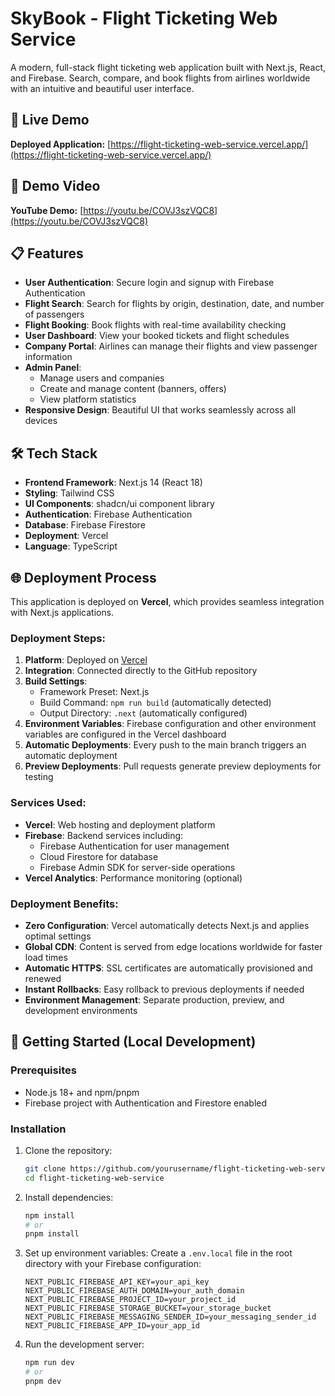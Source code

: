 # SkyBook - Flight Ticketing Web Service

A modern, full-stack flight ticketing web application built with Next.js, React, and Firebase. Search, compare, and book flights from airlines worldwide with an intuitive and beautiful user interface.

## 🚀 Live Demo

**Deployed Application:** [https://flight-ticketing-web-service.vercel.app/](https://flight-ticketing-web-service.vercel.app/)

## 🎥 Demo Video

**YouTube Demo:** [https://youtu.be/COVJ3szVQC8](https://youtu.be/COVJ3szVQC8)

## 📋 Features

- **User Authentication**: Secure login and signup with Firebase Authentication
- **Flight Search**: Search for flights by origin, destination, date, and number of passengers
- **Flight Booking**: Book flights with real-time availability checking
- **User Dashboard**: View your booked tickets and flight schedules
- **Company Portal**: Airlines can manage their flights and view passenger information
- **Admin Panel**: 
  - Manage users and companies
  - Create and manage content (banners, offers)
  - View platform statistics
- **Responsive Design**: Beautiful UI that works seamlessly across all devices

## 🛠️ Tech Stack

- **Frontend Framework**: Next.js 14 (React 18)
- **Styling**: Tailwind CSS
- **UI Components**: shadcn/ui component library
- **Authentication**: Firebase Authentication
- **Database**: Firebase Firestore
- **Deployment**: Vercel
- **Language**: TypeScript

## 🌐 Deployment Process

This application is deployed on **Vercel**, which provides seamless integration with Next.js applications.

### Deployment Steps:

1. **Platform**: Deployed on [Vercel](https://vercel.com)
2. **Integration**: Connected directly to the GitHub repository
3. **Build Settings**: 
   - Framework Preset: Next.js
   - Build Command: `npm run build` (automatically detected)
   - Output Directory: `.next` (automatically configured)
4. **Environment Variables**: Firebase configuration and other environment variables are configured in the Vercel dashboard
5. **Automatic Deployments**: Every push to the main branch triggers an automatic deployment
6. **Preview Deployments**: Pull requests generate preview deployments for testing

### Services Used:

- **Vercel**: Web hosting and deployment platform
- **Firebase**: Backend services including:
  - Firebase Authentication for user management
  - Cloud Firestore for database
  - Firebase Admin SDK for server-side operations
- **Vercel Analytics**: Performance monitoring (optional)

### Deployment Benefits:

- **Zero Configuration**: Vercel automatically detects Next.js and applies optimal settings
- **Global CDN**: Content is served from edge locations worldwide for faster load times
- **Automatic HTTPS**: SSL certificates are automatically provisioned and renewed
- **Instant Rollbacks**: Easy rollback to previous deployments if needed
- **Environment Management**: Separate production, preview, and development environments

## 🚀 Getting Started (Local Development)

### Prerequisites

- Node.js 18+ and npm/pnpm
- Firebase project with Authentication and Firestore enabled

### Installation

1. Clone the repository:
   ```bash
   git clone https://github.com/yourusername/flight-ticketing-web-service.git
   cd flight-ticketing-web-service
   ```

2. Install dependencies:
   ```bash
   npm install
   # or
   pnpm install
   ```

3. Set up environment variables:
   Create a `.env.local` file in the root directory with your Firebase configuration:
   ```env
   NEXT_PUBLIC_FIREBASE_API_KEY=your_api_key
   NEXT_PUBLIC_FIREBASE_AUTH_DOMAIN=your_auth_domain
   NEXT_PUBLIC_FIREBASE_PROJECT_ID=your_project_id
   NEXT_PUBLIC_FIREBASE_STORAGE_BUCKET=your_storage_bucket
   NEXT_PUBLIC_FIREBASE_MESSAGING_SENDER_ID=your_messaging_sender_id
   NEXT_PUBLIC_FIREBASE_APP_ID=your_app_id
   ```

4. Run the development server:
   ```bash
   npm run dev
   # or
   pnpm dev
   ```
